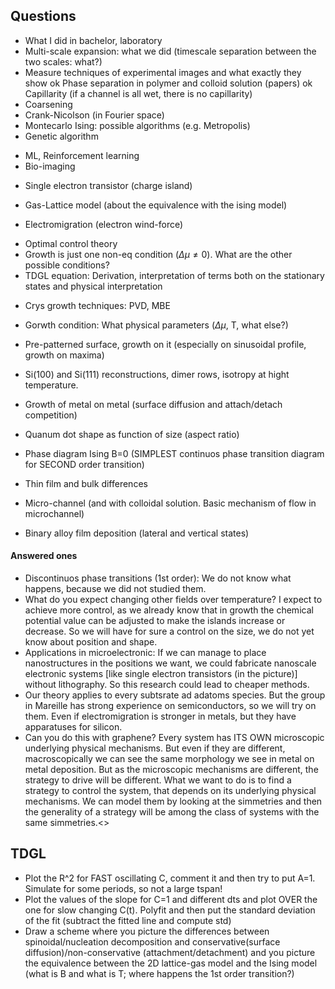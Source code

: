 ## Questions

+ What I did in bachelor, laboratory
+ Multi-scale expansion: what we did (timescale separation between the two scales: what?)
+ Measure techniques of experimental images and what exactly they show
ok Phase separation in polymer and colloid solution (papers)
ok Capillarity (if a channel is all wet, there is no capillarity)
+ Coarsening
+ Crank-Nicolson (in Fourier space)
+ Montecarlo Ising: possible algorithms (e.g. Metropolis)
+ Genetic algorithm
- ML, Reinforcement learning
- Bio-imaging
+ Single electron transistor (charge island)
- Gas-Lattice model (about the equivalence with the ising model)
+ Electromigration (electron wind-force)
- Optimal control theory
- Growth is just one non-eq condition ($\Delta\mu\neq 0$). What are the other possible conditions?
- TDGL equation: Derivation, interpretation of terms both on the stationary states and physical interpretation
+ Crys growth techniques: PVD, MBE
- Gorwth condition: What physical parameters ($\Delta\mu$, T, what else?)
- Pre-patterned surface, growth on it (especially on sinusoidal profile, growth on maxima)
- Si(100) and Si(111) reconstructions, dimer rows, isotropy at hight temperature.
- Growth of metal on metal (surface diffusion and attach/detach competition)
- Quanum dot shape as function of size (aspect ratio)

- Phase diagram Ising B=0 (SIMPLEST continuos phase transition diagram for SECOND order transition)
- Thin film and bulk differences
- Micro-channel (and with colloidal solution. Basic mechanism of flow in microchannel)
- Binary alloy film deposition (lateral and vertical states)

#### Answered ones
- Discontinuos phase transitions (1st order): We do not know what happens, because we did not studied them.
- What do you expect changing other fields over temperature? I expect to achieve more control, as we already know that in growth the chemical potential value can be adjusted to make the islands increase or decrease. So we will have for sure a control on the size, we do not yet know about position and shape.
- Applications in microelectronic: If we can manage to place nanostructures in the positions we want, we could fabricate nanoscale electronic systems [like single electron transistors (in the picture)] without lithography. So this research could lead to cheaper methods.
- Our theory applies to every subtsrate ad adatoms species. But the group in Mareille has strong experience on semiconductors, so we will try on them. Even if electromigration is stronger in metals, but they have apparatuses for silicon.
- Can you do this with graphene? Every system has ITS OWN microscopic underlying physical mechanisms. But even if they are different, macroscopically we can see the same morphology we see in metal on metal deposition.
But as the microscopic mechanisms are different, the strategy to drive will be different.
What we want to do is to find a strategy to control the system, that depends on its underlying physical mechanisms.
We can model them by looking at the simmetries and then the generality of a strategy will be among the class of systems with the same simmetries.<>


## TDGL
- Plot the R^2 for FAST oscillating C, comment it and then try to put A=1. Simulate for some periods, so not a large tspan!
- Plot the values of the slope for C=1 and different dts and plot OVER the one for slow changing C(t). Polyfit and then put the standard deviation of the fit (subtract the fitted line and compute std)
- Draw a scheme where you picture the differences between spinoidal/nucleation decomposition and conservative(surface diffusion)/non-conservative (attachment/detachment) and you picture the equivalence between the 2D lattice-gas model and the Ising model (what is B and what is T; where happens the 1st order transition?)